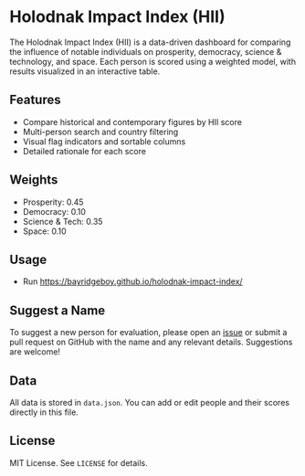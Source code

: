 # Holodnak Impact Index (HII)

The Holodnak Impact Index (HII) is a data-driven dashboard for comparing the influence of notable individuals on prosperity, democracy, science & technology, and space. Each person is scored using a weighted model, with results visualized in an interactive table.

## Features

- Compare historical and contemporary figures by HII score
- Multi-person search and country filtering
- Visual flag indicators and sortable columns
- Detailed rationale for each score

## Weights

- Prosperity: 0.45
- Democracy: 0.10
- Science & Tech: 0.35
- Space: 0.10

## Usage

- Run https://bayridgeboy.github.io/holodnak-impact-index/

## Suggest a Name

To suggest a new person for evaluation, please open an [issue](../../issues) or submit a pull request on GitHub with the name and any relevant details. Suggestions are welcome!

## Data

All data is stored in `data.json`. You can add or edit people and their scores directly in this file.

## License

MIT License. See `LICENSE` for details.

